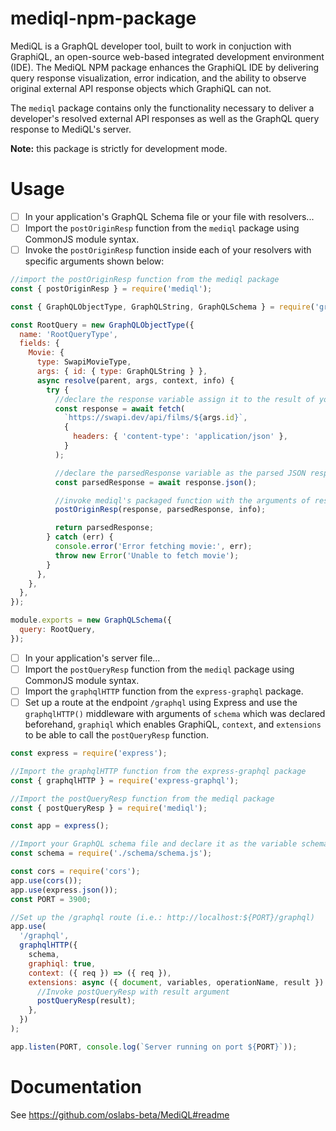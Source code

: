 # mediql-npm-package

MediQL is a GraphQL developer tool, built to work in conjuction with GraphiQL, an open-source web-based integrated development environment (IDE). The MediQL NPM package enhances the GraphiQL IDE by delivering query response visualization, error indication, and the ability to observe original external API response objects which GraphiQL can not.

The `mediql` package contains only the functionality necessary to deliver a developer's resolved external API responses as well as the GraphQL query response to MediQL's server.

**Note:** this package is strictly for development mode.

# Usage

- [ ] In your application's GraphQL Schema file or your file with resolvers...
- [ ] Import the `postOriginResp` function from the `mediql` package using CommonJS module syntax.
- [ ] Invoke the `postOriginResp` function inside each of your resolvers with specific arguments shown below:

```javascript
//import the postOriginResp function from the mediql package
const { postOriginResp } = require('mediql');

const { GraphQLObjectType, GraphQLString, GraphQLSchema } = require('graphql');

const RootQuery = new GraphQLObjectType({
  name: 'RootQueryType',
  fields: {
    Movie: {
      type: SwapiMovieType,
      args: { id: { type: GraphQLString } },
      async resolve(parent, args, context, info) {
        try {
          //declare the response variable assign it to the result of your fetch request to the external api url of your choice
          const response = await fetch(
            `https://swapi.dev/api/films/${args.id}`,
            {
              headers: { 'content-type': 'application/json' },
            }
          );

          //declare the parsedResponse variable as the parsed JSON response of your previous response variable
          const parsedResponse = await response.json();

          //invoke mediql's packaged function with the arguments of response, parsedResponse, and info respectively.
          postOriginResp(response, parsedResponse, info);

          return parsedResponse;
        } catch (err) {
          console.error('Error fetching movie:', err);
          throw new Error('Unable to fetch movie');
        }
      },
    },
  },
});

module.exports = new GraphQLSchema({
  query: RootQuery,
});
```

- [ ] In your application's server file...
- [ ] Import the `postQueryResp` function from the `mediql` package using CommonJS module syntax.
- [ ] Import the `graphqlHTTP` function from the `express-graphql` package.
- [ ] Set up a route at the endpoint `/graphql` using Express and use the `graphqlHTTP()` middleware with arguments of `schema` which was declared beforehand, `graphiql` which enables GraphiQL, `context`, and `extensions` to be able to call the `postQueryResp` function.

```javascript
const express = require('express');

//Import the graphqlHTTP function from the express-graphql package
const { graphqlHTTP } = require('express-graphql');

//Import the postQueryResp function from the mediql package
const { postQueryResp } = require('mediql');

const app = express();

//Import your GraphQL schema file and declare it as the variable schema
const schema = require('./schema/schema.js');

const cors = require('cors');
app.use(cors());
app.use(express.json());
const PORT = 3900;

//Set up the /graphql route (i.e.: http://localhost:${PORT}/graphql)
app.use(
  '/graphql',
  graphqlHTTP({
    schema,
    graphiql: true,
    context: ({ req }) => ({ req }),
    extensions: async ({ document, variables, operationName, result }) => {
      //Invoke postQueryResp with result argument
      postQueryResp(result);
    },
  })
);

app.listen(PORT, console.log(`Server running on port ${PORT}`));
```

# Documentation

See https://github.com/oslabs-beta/MediQL#readme

